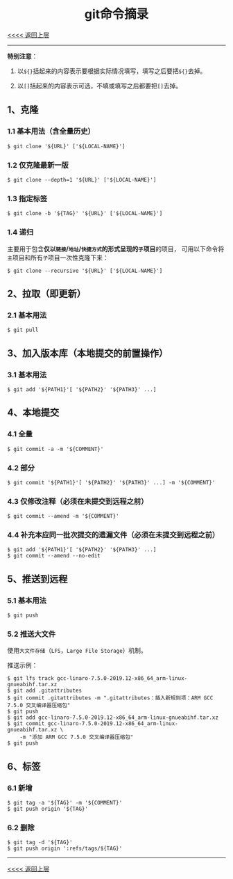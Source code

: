 <meta http-equiv="Content-Type" content="text/html; charset=utf-8">

# <center>git命令摘录</center>

[<<<< 返回上层](记不住又用得多的东东.md)

---------------------------------------------------------------------------

**特别注意**：

1. 以`${}`括起来的内容表示要根据实际情况填写，填写之后要把`${}`去掉。

2. 以`[]`括起来的内容表示可选，不填或填写之后都要把`[]`去掉。

## 1、克隆

### 1.1 基本用法（含全量历史）

````
$ git clone '${URL}' ['${LOCAL-NAME}']
````

### 1.2 仅克隆最新一版

````
$ git clone --depth=1 '${URL}' ['${LOCAL-NAME}']
````

### 1.3 指定标签

````
$ git clone -b '${TAG}' '${URL}' ['${LOCAL-NAME}']
````

### 1.4 递归

主要用于包含**仅以`链接`/`地址`/`快捷方式`的形式呈现的`子`项目**的项目，
可用以下命令将`主`项目和所有`子`项目一次性克隆下来：

````
$ git clone --recursive '${URL}' ['${LOCAL-NAME}']
````

## 2、拉取（即更新）

### 2.1 基本用法

````
$ git pull
````

## 3、加入版本库（本地提交的前置操作）

### 3.1 基本用法

````
$ git add '${PATH1}'[ '${PATH2}' '${PATH3}' ...]
````

## 4、本地提交

### 4.1 全量

````
$ git commit -a -m '${COMMENT}'
````

### 4.2 部分

````
$ git commit '${PATH1}'[ '${PATH2}' '${PATH3}' ...] -m '${COMMENT}'
````

### 4.3 仅修改注释（必须在未提交到远程之前）

````
$ git commit --amend -m '${COMMENT}'
````

### 4.4 补充本应同一批次提交的遗漏文件（必须在未提交到远程之前）

````
$ git add '${PATH1}'[ '${PATH2}' '${PATH3}' ...]
$ git commit --amend --no-edit
````

## 5、推送到远程

### 5.1 基本用法

````
$ git push
````

### 5.2 推送大文件

使用`大文件存储`（`LFS`，`Large File Storage`）机制。

推送示例：

````
$ git lfs track gcc-linaro-7.5.0-2019.12-x86_64_arm-linux-gnueabihf.tar.xz
$ git add .gitattributes
$ git commit .gitattributes -m ".gitattributes：插入新规则项：ARM GCC 7.5.0 交叉编译器压缩包"
$ git push
$ git add gcc-linaro-7.5.0-2019.12-x86_64_arm-linux-gnueabihf.tar.xz
$ git commit gcc-linaro-7.5.0-2019.12-x86_64_arm-linux-gnueabihf.tar.xz \
    -m "添加 ARM GCC 7.5.0 交叉编译器压缩包"
$ git push
````

## 6、标签

### 6.1 新增

````
$ git tag -a '${TAG}' -m '${COMMENT}'
$ git push origin '${TAG}'
````

### 6.2 删除

````
$ git tag -d '${TAG}'
$ git push origin ':refs/tags/${TAG}'
````

---------------------------------------------------------------------------

[<<<< 返回上层](记不住又用得多的东东.md)

